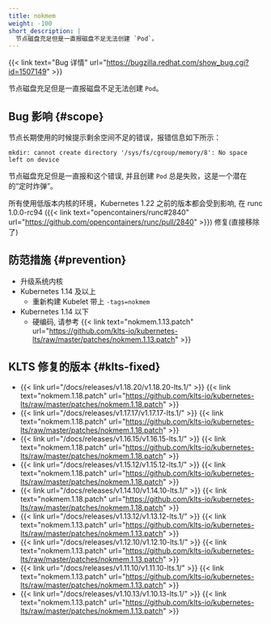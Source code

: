 ```yaml
---
title: nokmem
weight: -100
short_description: |
  节点磁盘充足但是一直报磁盘不足无法创建 `Pod`。
---
```


{{< link text="Bug 详情" url="https://bugzilla.redhat.com/show_bug.cgi?id=1507149" >}}

节点磁盘充足但是一直报磁盘不足无法创建 `Pod`。

## Bug 影响 {#scope}

节点长期使用的时候提示剩余空间不足的错误，报错信息如下所示：

```
mkdir: cannot create directory '/sys/fs/cgroup/memory/8': No space left on device
```

节点磁盘充足但是一直报和这个错误, 并且创建 `Pod` 总是失败，这是一个潜在的“定时炸弹”。

所有使用低版本内核的环境，Kubernetes 1.22 之前的版本都会受到影响, 在 runc 1.0.0-rc94 ({{< link text="opencontainers/runc#2840" url="https://github.com/opencontainers/runc/pull/2840" >}}) 修复(直接移除了)

## 防范措施 {#prevention}

- 升级系统内核
- Kubernetes 1.14 及以上
  - 重新构建 Kubelet 带上 `-tags=nokmem`
- Kubernetes 1.14 以下
  - 硬编码, 请参考 {{< link text="nokmem.1.13.patch" url="https://github.com/klts-io/kubernetes-lts/raw/master/patches/nokmem.1.13.patch" >}}


## KLTS 修复的版本 {#klts-fixed}

- {{< link url="/docs/releases/v1.18.20/v1.18.20-lts.1/" >}} {{< link text="nokmem.1.18.patch" url="https://github.com/klts-io/kubernetes-lts/raw/master/patches/nokmem.1.18.patch" >}}
- {{< link url="/docs/releases/v1.17.17/v1.17.17-lts.1/" >}} {{< link text="nokmem.1.18.patch" url="https://github.com/klts-io/kubernetes-lts/raw/master/patches/nokmem.1.18.patch" >}}
- {{< link url="/docs/releases/v1.16.15/v1.16.15-lts.1/" >}} {{< link text="nokmem.1.18.patch" url="https://github.com/klts-io/kubernetes-lts/raw/master/patches/nokmem.1.18.patch" >}}
- {{< link url="/docs/releases/v1.15.12/v1.15.12-lts.1/" >}} {{< link text="nokmem.1.18.patch" url="https://github.com/klts-io/kubernetes-lts/raw/master/patches/nokmem.1.18.patch" >}}
- {{< link url="/docs/releases/v1.14.10/v1.14.10-lts.1/" >}} {{< link text="nokmem.1.18.patch" url="https://github.com/klts-io/kubernetes-lts/raw/master/patches/nokmem.1.18.patch" >}}
- {{< link url="/docs/releases/v1.13.12/v1.13.12-lts.1/" >}} {{< link text="nokmem.1.13.patch" url="https://github.com/klts-io/kubernetes-lts/raw/master/patches/nokmem.1.13.patch" >}}
- {{< link url="/docs/releases/v1.12.10/v1.12.10-lts.1/" >}} {{< link text="nokmem.1.13.patch" url="https://github.com/klts-io/kubernetes-lts/raw/master/patches/nokmem.1.13.patch" >}}
- {{< link url="/docs/releases/v1.11.10/v1.11.10-lts.1/" >}} {{< link text="nokmem.1.13.patch" url="https://github.com/klts-io/kubernetes-lts/raw/master/patches/nokmem.1.13.patch" >}}
- {{< link url="/docs/releases/v1.10.13/v1.10.13-lts.1/" >}} {{< link text="nokmem.1.13.patch" url="https://github.com/klts-io/kubernetes-lts/raw/master/patches/nokmem.1.13.patch" >}}
